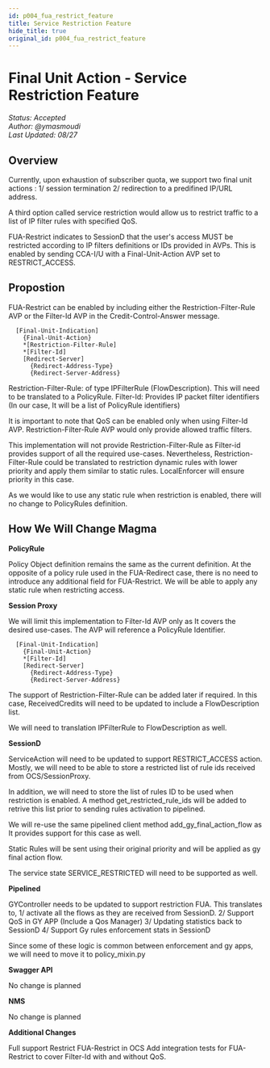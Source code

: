 ```yaml
---
id: p004_fua_restrict_feature
title: Service Restriction Feature
hide_title: true
original_id: p004_fua_restrict_feature
---
```


# Final Unit Action - Service Restriction Feature

*Status: Accepted*\
*Author: @ymasmoudi*\
*Last Updated: 08/27*

## Overview 

Currently, upon exhaustion of subscriber quota, we support two final unit
actions : 
1/ session termination
2/ redirection to a predifined IP/URL address. 

A third option called service restriction would allow us to restrict traffic
to a list of IP filter rules with specified QoS. 

FUA-Restrict indicates to SessionD that the user's access MUST be restricted
according to IP filters definitions or IDs provided in AVPs. This is enabled
by sending CCA-I/U with a Final-Unit-Action AVP set to RESTRICT\_ACCESS.


## Propostion

FUA-Restrict can be enabled by including either the Restriction-Filter-Rule
AVP or the Filter-Id AVP in the Credit-Control-Answer message.

```
  [Final-Unit-Indication]
    {Final-Unit-Action}
    *[Restriction-Filter-Rule]
    *[Filter-Id]
    [Redirect-Server]
      {Redirect-Address-Type}
      {Redirect-Server-Address}
```

Restriction-Filter-Rule: of type IPFilterRule (FlowDescription). This will
need to be translated to a PolicyRule.
Filter-Id: Provides IP packet filter identifiers (In our case, It will be a
list of PolicyRule identifiers)

It is important to note that QoS can be enabled only when using Filter-Id AVP.
Restriction-Filter-Rule AVP would only provide allowed traffic filters.

This implementation will not provide Restriction-Filter-Rule as Filter-id
provides support of all the required use-cases. Nevertheless, 
Restriction-Filter-Rule could be translated to restriction dynamic rules with
lower priority and apply them similar to static rules. 
LocalEnforcer will ensure priority in this case.

As we would like to use any static rule when restriction is enabled, there will
no change to PolicyRules definition.

## How We Will Change Magma

**PolicyRule**

Policy Object definition remains the same as the current definition. At the
opposite of a policy rule used in the FUA-Redirect case, there is no need to
introduce any additional field for FUA-Restrict.
We will be able to apply any static rule when restricting access.


**Session Proxy**

We will limit this implementation to Filter-Id AVP only as It covers the desired
use-cases. The AVP will reference a PolicyRule Identifier.

```
  [Final-Unit-Indication]
    {Final-Unit-Action}
    *[Filter-Id]
    [Redirect-Server]
      {Redirect-Address-Type}
      {Redirect-Server-Address}
```

The support of Restriction-Filter-Rule can be added later if required. In this
case, ReceivedCredits will need to be updated to include a FlowDescription list.

We will need to translation IPFilterRule to FlowDescription as well.


**SessionD**

ServiceAction will need to be updated to support RESTRICT\_ACCESS action. Mostly,
we will need to be able to store a restricted list of rule ids received from
OCS/SessionProxy.

In addition, we will need to store the list of rules ID to be used when restriction
is enabled. A method get\_restricted\_rule\_ids will be added to retrive this list
prior to sending rules activation to pipelined.

We will re-use the same pipelined client method add\_gy\_final\_action\_flow as It
provides support for this case as well.

Static Rules will be sent using their original priority and will be applied as gy
final action flow.

The service state SERVICE\_RESTRICTED will need to be supported as well.


**Pipelined**

GYController needs to be updated to support restriction FUA. This translates to,
1/ activate all the flows as they are received from SessionD.
2/ Support QoS in GY APP (Include a Qos Manager)
3/ Updating statistics back to SessionD
4/ Support Gy rules enforcement stats in SessionD

Since some of these logic is common between enforcement and gy apps, we will need
to move it to  policy\_mixin.py


**Swagger API**

No change is planned


**NMS**

No change is planned


**Additional Changes**

Full support Restrict FUA-Restrict in OCS
Add integration tests for FUA-Restrict to cover Filter-Id with and without QoS.

